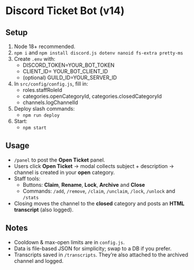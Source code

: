 # Discord Ticket Bot (v14)

## Setup
1. Node 18+ recommended.
2. `npm i` and `npm install discord.js dotenv nanoid fs-extra pretty-ms`
3. Create `.env` with:
   - DISCORD_TOKEN=YOUR_BOT_TOKEN
   - CLIENT_ID= YOUR_BOT_CLIENT_ID
   - (optional) GUILD_ID=YOUR_SERVER_ID
4. In `src/config/config.js`, fill in:
   - roles.staffRoleId
   - categories.openCategoryId, categories.closedCategoryId
   - channels.logChannelId
5. Deploy slash commands:
   - `npm run deploy`
6. Start:
   - `npm start`

## Usage
- `/panel` to post the **Open Ticket** panel.
- Users click **Open Ticket** → modal collects subject + description → channel is created in your **open** category.
- Staff tools:
  - Buttons: **Claim**, **Rename**, **Lock**, **Archive** and **Close**
  - Commands: `/add`, `/remove`, `/claim`, `/unclaim`, `/lock`, `/unlock` and `/stats`
- Closing moves the channel to the **closed** category and posts an **HTML transcript** (also logged).

## Notes
- Cooldown & max-open limits are in `config.js`.
- Data is file-based JSON for simplicity; swap to a DB if you prefer.
- Transcripts saved in `/transcripts`. They’re also attached to the archived channel and logged.

